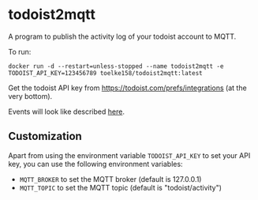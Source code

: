 # todoist2mqtt
A program to publish the activity log of your todoist account to MQTT.

To run:

```
docker run -d --restart=unless-stopped --name todoist2mqtt -e TODOIST_API_KEY=123456789 toelke158/todoist2mqtt:latest
```

Get the todoist API key from https://todoist.com/prefs/integrations (at the very bottom).

Events will look like described [here](https://developer.todoist.com/sync/v8/#activity).

## Customization

Apart from using the environment variable `TODOIST_API_KEY` to set your API key, you can use the following environment variables:

* `MQTT_BROKER` to set the MQTT broker (default is 127.0.0.1)
* `MQTT_TOPIC` to set the MQTT topic (default is "todoist/activity")
